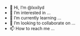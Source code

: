 - 👋 Hi, I’m @lxxilyd
- 👀 I’m interested in ...
- 🌱 I’m currently learning ...
- 💞️ I’m looking to collaborate on ...
- 📫 How to reach me ...

<!---
lxxilyd/lxxilyd is a ✨ special ✨ repository because its `README.md` (this file) appears on your GitHub profile.
You can click the Preview link to take a look at your changes.
--->
